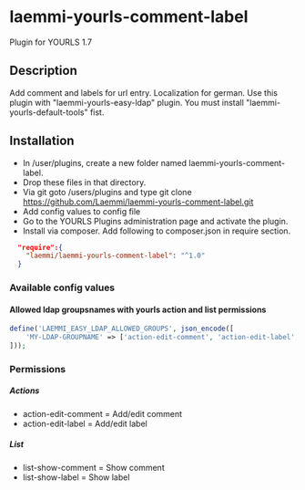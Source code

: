 # laemmi-yourls-comment-label
Plugin for YOURLS 1.7

## Description
Add comment and labels for url entry. Localization for german.
Use this plugin with "laemmi-yourls-easy-ldap" plugin.
You must install "laemmi-yourls-default-tools" fist.

## Installation
* In /user/plugins, create a new folder named laemmi-yourls-comment-label.
* Drop these files in that directory.
* Via git goto /users/plugins and type git clone https://github.com/Laemmi/laemmi-yourls-comment-label.git
* Add config values to config file
* Go to the YOURLS Plugins administration page and activate the plugin.
* Install via composer. Add following to composer.json in require section.
```json
  "require":{
    "laemmi/laemmi-yourls-comment-label": "^1.0"
  }
```

### Available config values
#### Allowed ldap groupsnames with yourls action and list permissions
```php
define('LAEMMI_EASY_LDAP_ALLOWED_GROUPS', json_encode([
    'MY-LDAP-GROUPNAME' => ['action-edit-comment', 'action-edit-label', 'list-show-comment', 'list-show-label']
]));
```

### Permissions
##### Actions
* action-edit-comment = Add/edit comment
* action-edit-label = Add/edit label

##### List
* list-show-comment = Show comment
* list-show-label = Show label